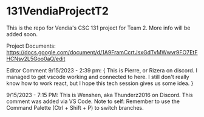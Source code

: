 # 131VendiaProjectT2

This is the repo for Vendia's CSC 131 project for Team 2. More info will be added soon.

Project Documents:
https://docs.google.com/document/d/1A9FramCcrtJsxGdTvMWwvr9FO7EtFHCNsv2L5Goo0aQ/edit

Editor Comment 9/15/2023 - 2:39 pm:
{
This is Pierre, or Rizera on discord. I managed to get vscode working and connected to here.
I still don't really know how to work react, but I hope this tech session gives us some idea.
}

9/15/2023 - 7:15 PM:
This is Wenshen, aka Thunderz2016 on Discord. This comment was added via VS Code. Note to self:
Remember to use the Command Palette (Ctrl + Shift + P) to switch branches.
